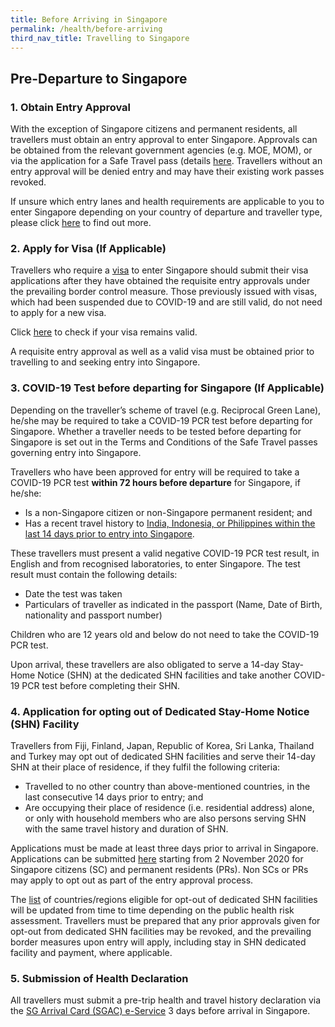 ```yaml
---
title: Before Arriving in Singapore
permalink: /health/before-arriving
third_nav_title: Travelling to Singapore
---
```

## Pre-Departure to Singapore

### 1. Obtain Entry Approval

With the exception of Singapore citizens and permanent residents, all travellers must obtain an entry approval to enter Singapore. Approvals can be obtained from the relevant government agencies (e.g. MOE, MOM), or via the application for a Safe Travel pass (details [here](/arriving/overview). Travellers without an entry approval will be denied entry and may have their existing work passes revoked.

If unsure which entry lanes and health requirements are applicable to you to enter Singapore depending on your country of departure and traveller type, please click [here](/arriving/overview) to find out more.

### 2. Apply for Visa (If Applicable)

Travellers who require a [visa](https://www.ica.gov.sg/visitor/visitor_entryvisa) to enter Singapore should submit their visa applications after they have obtained the requisite entry approvals under the prevailing border control measure. Those previously issued with visas, which had been suspended due to COVID-19 and are still valid, do not need to apply for a new visa. 

Click [here](https://eservices.ica.gov.sg/esvclandingpage/save) to check if your visa remains valid.

A requisite entry approval as well as a valid visa must be obtained prior to travelling to and seeking entry into Singapore.

### 3. COVID-19 Test before departing for Singapore (If Applicable)

Depending on the traveller’s scheme of travel (e.g. Reciprocal Green Lane), he/she may be required to take a COVID-19 PCR test before departing for Singapore. Whether a traveller needs to be tested before departing for Singapore is set out in the Terms and Conditions of the Safe Travel passes governing entry into Singapore.

Travellers who have been approved for entry will be required to take a COVID-19 PCR test **within 72 hours before departure** for Singapore, if he/she:
- Is a non-Singapore citizen or non-Singapore permanent resident; and
- Has a recent travel history to <u>India, Indonesia, or Philippines within the last 14 days prior to entry into Singapore</u>.

These travellers must present a valid negative COVID-19 PCR test result, in English and from recognised laboratories, to enter Singapore. The test result must contain the following details:
- Date the test was taken
- Particulars of traveller as indicated in the passport (Name, Date of Birth, nationality and passport number)

Children who are 12 years old and below do not need to take the COVID-19 PCR test.

Upon arrival, these travellers are also obligated to serve a 14-day Stay-Home Notice (SHN) at the dedicated SHN facilities and take another COVID-19 PCR test before completing their SHN.

### 4. Application for opting out of Dedicated Stay-Home Notice (SHN) Facility
Travellers from Fiji, Finland, Japan, Republic of Korea, Sri Lanka, Thailand and Turkey may opt out of dedicated SHN facilities and serve their 14-day SHN at their place of residence, if they fulfil the following criteria:

- Travelled to no other country than above-mentioned countries, in the last consecutive 14 days prior to entry; and
- Are occupying their place of residence (i.e. residential address) alone, or only with household members who are also persons serving SHN with the same travel history and duration of SHN.

Applications must be made at least three days prior to arrival in Singapore. Applications can be submitted [here](/sc-pr/opt-out/apply-now) starting from 2 November 2020 for Singapore citizens (SC) and permanent residents (PRs). Non SCs or PRs may apply to opt out as part of the entry approval process.

The [list](/files/SHN-and-swab-summary2.pdf) of countries/regions eligible for opt-out of dedicated SHN facilities will be updated from time to time depending on the public health risk assessment. Travellers must be prepared that any prior approvals given for opt-out from dedicated SHN facilities may be revoked, and the prevailing border measures upon entry will apply, including stay in SHN dedicated facility and payment, where applicable.

### 5. Submission of Health Declaration

All travellers must submit a pre-trip health and travel history declaration via the <a href="https://eservices.ica.gov.sg/sgarrivalcard/" target="_blank">SG Arrival Card (SGAC) e-Service</a> 3 days before arrival in Singapore.


